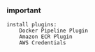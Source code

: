 ### important
```
install plugins:
    Docker Pipeline Plugin
    Amazon ECR Plugin
    AWS Credentials
```